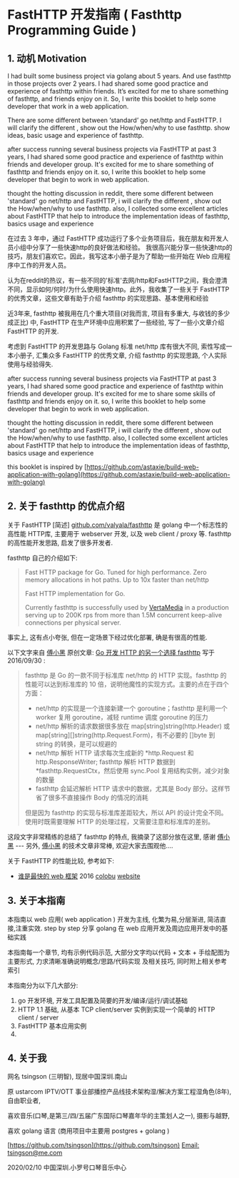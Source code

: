 # FastHTTP 开发指南 ( Fasthttp Programming Guide )

## 1. 动机 Motivation

I had built some  business project via golang about 5 years. And use fasthttp in those projects over 2 years. I had shared some good practice and experience of fasthttp within friends.  It’s excited for me to share something of fasthttp, and friends enjoy on it. So, I write this booklet to help some developer that work in a web application.

There are  some different between ‘standard’ go net/http and FastHTTP. I will clarify the different , show out the How/when/why to use fasthttp.  show ideas, basic usage and experience of fasthttp.



after success running several business projects via FastHTTP at past 3 years, I had shared some good practice and experience of fasthttp within friends and developer group. 
It's excited for me to share something of fasthttp and friends enjoy on it. so, I write this booklet to help some developer that begin to work in web application.

thought the hotting  discussion in reddit, there some different between 'standard' go net/http and FastHTTP, i will clarify the different , show out the How/when/why to use fasthttp. also,  I collected some excellent articles about FastHTTP that help to introduce the implementation ideas of fasthttp, basics usage and experience

在过去 3 年中，通过 FastHTTP 成功运行了多个业务项目后，我在朋友和开发人员小组中分享了一些快速http的良好做法和经验。
我很高兴能分享一些快速http的技巧，朋友们喜欢它。因此，我写这本小册子是为了帮助一些开始在 Web 应用程序中工作的开发人员。

认为在reddit的热议，有一些不同的'标准'去网/http和FastHTTP之间，我会澄清不同，显示如何/何时/为什么使用快速http。此外，我收集了一些关于 FastHTTP 的优秀文章，这些文章有助于介绍 fasthttp 的实现思路、基本使用和经验



近3年来, fasthttp 被我用在几个重大项目(对我而言, 项目有多重大, 与收钱的多少成正比) 中,  FastHTTP 在生产环境中应用积累了一些经验, 写了一些小文章介绍 FastHTTP 的开发.

考虑到 FastHTTP 的开发思路与 Golang 标准 net/http 库有很大不同,  索性写成一本小册子, 汇集众多 FastHTTP 的优秀文章, 介绍 fasthttp 的实现思路, 个人实际使用与经验得失.

 

after success running several business projects via FastHTTP at past 3 years, I had shared some good practice and experience of fasthttp within friends and developer group. 
It's excited for me to share some skills of fasthttp and friends enjoy on it. so, I write this booklet to help some developer that begin to work in web application.


thought the hotting  discussion in reddit, there some different between 'standard' go net/http and FastHTTP, i will clarify the different , show out the How/when/why to use fasthttp. also,  I collected some excellent articles about FastHTTP that help to introduce the implementation ideas of fasthttp, basics usage and experience

this booklet is inspired by [https://github.com/astaxie/build-web-application-with-golang](https://github.com/astaxie/build-web-application-with-golang)

## 2. 关于 fasthttp 的优点介绍

关于 FastHTTP 
[简述]  [github.com/valyala/fasthttp](https://github.com/valyala/fasthttp) 是 golang 中一个标志性的高性能 HTTP库, 主要用于 webserver 开发, 以及 web client / proxy 等. fasthttp 的高性能开发思路, 启发了很多开发者.



fasthttp 自己的介绍如下:

> Fast HTTP package for Go. Tuned for high performance. Zero memory allocations in hot paths. Up to 10x faster than net/http
>
> Fast HTTP implementation for Go.
>
>
> Currently fasthttp is successfully used by [VertaMedia](https://vertamedia.com/)
> in a production serving up to 200K rps from more than 1.5M concurrent keep-alive
> connections per physical server.


事实上, 这有点小夸张, 但在一定场景下经过优化部署, 确是有很高的性能. 


以下文字来自 [傅小黑](https://my.oschina.net/fuxiaohei) 原创文章: [Go 开发 HTTP 的另一个选择 fasthttp](https://my.oschina.net/fuxiaohei/blog/753977) 写于2016/09/30 :

> fasthttp 是 Go 的一款不同于标准库 net/http 的 HTTP 实现。fasthttp 的性能可以达到标准库的 10 倍，说明他魔性的实现方式。主要的点在于四个方面：
>
> * net/http 的实现是一个连接新建一个 goroutine；fasthttp 是利用一个 worker 复用 goroutine，减轻 runtime 调度 goroutine 的压力
> * net/http 解析的请求数据很多放在 map[string]string(http.Header) 或 map[string][]string(http.Request.Form)，有不必要的 []byte 到 string 的转换，是可以规避的
> * net/http 解析 HTTP 请求每次生成新的 *http.Request 和 http.ResponseWriter; fasthttp 解析 HTTP 数据到 *fasthttp.RequestCtx，然后使用 sync.Pool 复用结构实例，减少对象的数量
> * fasthttp 会延迟解析 HTTP 请求中的数据，尤其是 Body 部分。这样节省了很多不直接操作 Body 的情况的消耗
>
> 但是因为 fasthttp 的实现与标准库差距较大，所以 API 的设计完全不同。使用时既需要理解 HTTP 的处理过程，又需要注意和标准库的差别。

这段文字非常精练的总结了 fasthttp 的特点, 我摘录了这部分放在这里, 感谢 [傅小黑](https://my.oschina.net/fuxiaohei)  --- 另外, [傅小黑](https://my.oschina.net/fuxiaohei) 的技术文章非常棒, 欢迎大家去围观他....



关于 FastHTTP 的性能比较, 参考如下:

* [谁是最快的 web 框架]( https://colobu.com/2016/04/06/the-fastest-golang-web-framework/)  2016 [colobu](http://weibo.com/colobu/) [website](https://colobu.com/about/)



## 3. 关于本指南

本指南以 web 应用( web application ) 开发为主线, 化繁为易,分层渐进, 简洁直接,注重实效.   step by step 分享 golang 在 web 应用开发及周边应用开发中的基础实践

本指南每一个章节, 均有示例代码示范, 大部分文字均以代码 + 文本 + 手绘配图为主要形式, 力求清晰准确说明概念/思路/代码实现 及相关技巧, 同时附上相关参考索引

本指南分为以下几大部分:
1. go 开发环境, 开发工具配置及简要的开发/编译/运行/调试基础
2. HTTP 1.1 基础, 从基本 TCP client/server 实例到实现一个简单的 HTTP client / server 
3. FastHTTP 基本应用实例
4. 

## 4. 关于我


网名 tsingson (三明智), 现居中国深圳.南山

原 ustarcom IPTV/OTT 事业部播控产品线技术架构湿/解决方案工程湿角色(8年), 自由职业者,

喜欢音乐(口琴,是第三/四/五届广东国际口琴嘉年华的主策划人之一), 摄影与越野, 

喜欢 golang 语言 (商用项目中主要用 postgres + golang )  

[https://github.com/tsingson](https://github.com/tsingson)
[Email: tsingson@me.com](mailto:tsingson@me.com)

2020/02/10 中国深圳.小罗号口琴音乐中心